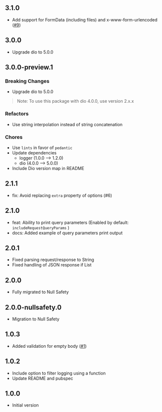 ## 3.1.0

- Add support for FormData (including files) and x-www-form-urlencoded ([#9](https://github.com/assemmarwan/dio_http_formatter/pull/9))

## 3.0.0

- Upgrade dio to 5.0.0

## 3.0.0-preview.1

### Breaking Changes

- Upgrade dio to 5.0.0

> Note: To use this package with dio 4.0.0, use version 2.x.x

### Refactors

- Use string interpolation instead of string concatenation

### Chores

- Use `lints` in favor of `pedantic`
- Update dependencies
    - logger (1.0.0 --> 1.2.0)
    - dio (4.0.0 --> 5.0.0)
- Include Dio version map in README

## 2.1.1

- fix: Avoid replacing `extra` property of options (#6)

## 2.1.0

- feat: Ability to print query parameters (Enabled by default: `includeRequestQueryParams` )
- docs: Added example of query parameters print output

## 2.0.1

- Fixed parsing request/response to String
- Fixed handling of JSON response if List

## 2.0.0

- Fully migrated to Null Safety

## 2.0.0-nullsafety.0

- Migration to Null Safety

## 1.0.3

- Added validation for empty body  ([#1](https://github.com/assemmarwan/dio_http_formatter/pull/1))

## 1.0.2

- Include option to filter logging using a function
- Update README and pubspec

## 1.0.0

- Initial version
